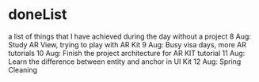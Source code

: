 # doneList
a list of things that I have achieved during the day without a project
8 Aug: Study AR View, trying to play with AR Kit
9 Aug: Busy visa days, more AR tutorials
10 Aug: Finish the project architecture for AR KIT tutorial
11 Aug: Learn the difference between entity and anchor in UI Kit
12 Aug: Spring Cleaning 
